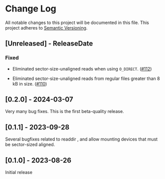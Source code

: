 # Change Log

All notable changes to this project will be documented in this file.
This project adheres to [Semantic Versioning](https://semver.org/).

## [Unreleased] - ReleaseDate

### Fixed

- Eliminated sector-size-unaligned reads when using `O_DIRECT`.
  ([#112](https://github.com/KhaledEmaraDev/xfuse/pull/112))

- Eliminated sector-size-unaligned reads from regular files greater than 8 kB in
  size.
  ([#110](https://github.com/KhaledEmaraDev/xfuse/pull/110))

## [0.2.0] - 2024-03-07

Very many bug fixes.  This is the first beta-quality release.

## [0.1.1] - 2023-09-28

Several bugfixes related to readdir , and allow mounting devices that must be sector-sized aligned.

## [0.1.0] - 2023-08-26

Initial release

